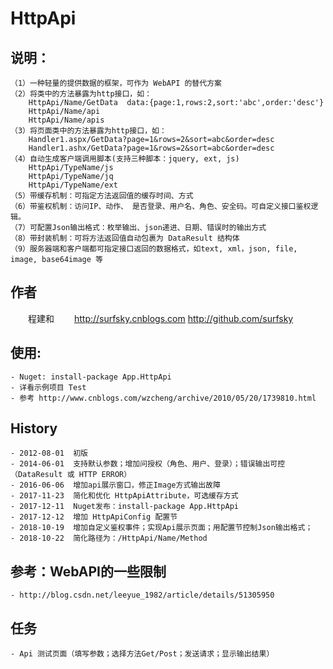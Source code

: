 ﻿HttpApi
==================================


## 说明：
    （1）一种轻量的提供数据的框架，可作为 WebAPI 的替代方案
    （2）将类中的方法暴露为http接口，如：
        HttpApi/Name/GetData  data:{page:1,rows:2,sort:'abc',order:'desc'}
        HttpApi/Name/api
        HttpApi/Name/apis
    （3）将页面类中的方法暴露为http接口，如：
        Handler1.aspx/GetData?page=1&rows=2&sort=abc&order=desc
        Handler1.ashx/GetData?page=1&rows=2&sort=abc&order=desc
    （4）自动生成客户端调用脚本(支持三种脚本：jquery, ext, js)
        HttpApi/TypeName/js
        HttpApi/TypeName/jq
        HttpApi/TypeName/ext
    （5）带缓存机制：可指定方法返回值的缓存时间、方式
    （6）带鉴权机制：访问IP、动作、 是否登录、用户名、角色、安全码。可自定义接口鉴权逻辑。
    （7）可配置Json输出格式：枚举输出、json递进、日期、错误时的输出方式
    （8）带封装机制：可将方法返回值自动包裹为 DataResult 结构体
    （9）服务器端和客户端都可指定接口返回的数据格式，如text, xml，json, file, image, base64image 等

## 作者
　　程建和
　　http://surfsky.cnblogs.com
      http://github.com/surfsky

## 使用:
    - Nuget: install-package App.HttpApi
    - 详看示例项目 Test
    - 参考 http://www.cnblogs.com/wzcheng/archive/2010/05/20/1739810.html


## History
    - 2012-08-01  初版
    - 2014-06-01  支持默认参数；增加问授权（角色、用户、登录）；错误输出可控（DataResult 或 HTTP ERROR）
    - 2016-06-06  增加api展示窗口，修正Image方式输出故障
    - 2017-11-23  简化和优化 HttpApiAttribute，可选缓存方式
    - 2017-12-11  Nuget发布：install-package App.HttpApi
    - 2017-12-12  增加 HttpApiConfig 配置节
    - 2018-10-19  增加自定义鉴权事件；实现Api展示页面；用配置节控制Json输出格式；
    - 2018-10-22  简化路径为：/HttpApi/Name/Method

## 参考：WebAPI的一些限制
    - http://blog.csdn.net/leeyue_1982/article/details/51305950

## 任务
    - Api 测试页面（填写参数；选择方法Get/Post；发送请求；显示输出结果）
